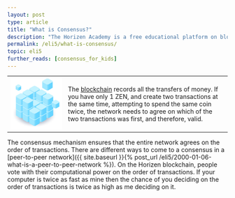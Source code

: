 ```yaml
---
layout: post
type: article
title: "What is Consensus?"
description: "The Horizen Academy is a free educational platform on blockchain technology, cryptocurrency, and privacy. In this article, you learn about the consensus mechanism in a simple, understandable way."
permalink: /eli5/what-is-consensus/
topic: eli5
further_reads: [consensus_for_kids]
---
```


<table class="table lead">
    <tr>
        <td class="icon"><img src="/assets/post_files/eli5/what-is-consensus/Consensus.jpg" alt="Consensus"></td>
        <td>
            The <a href="{{ site.baseurl }}{% post_url /eli5/2000-01-01-what-is-a-blockchain %}">blockchain</a> records all the transfers of money. If you have only 1 ZEN, and create two transactions at the same time, attempting to spend the same coin twice, the network needs to agree on which of the two transactions was first, and therefore, valid.
        </td>
    </tr>
</table> 

The consensus mechanism ensures that the entire network agrees on the order of transactions. There are different ways to come to a consensus in a [peer-to-peer network]({{ site.baseurl }}{% post_url /eli5/2000-01-06-what-is-a-peer-to-peer-network %}). On the Horizen blockchain, people vote with their computational power on the order of transactions. If your computer is twice as fast as mine then the chance of you deciding on the order of transactions is twice as high as me deciding on it.
